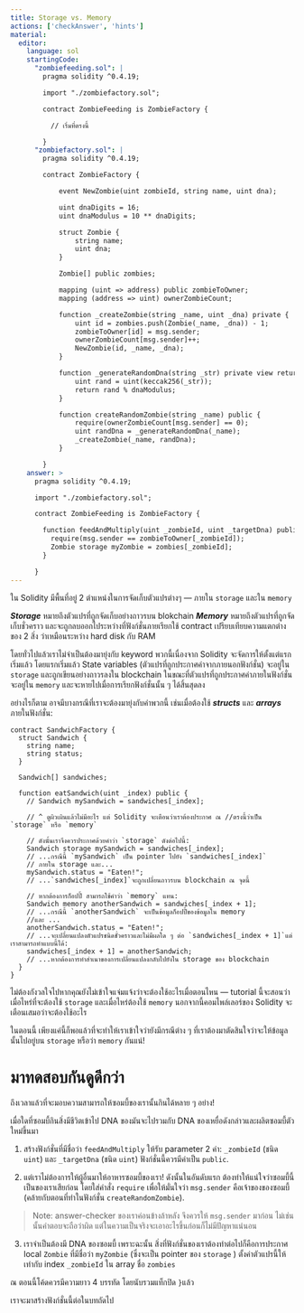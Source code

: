 ```yaml
---
title: Storage vs. Memory
actions: ['checkAnswer', 'hints']
material:
  editor:
    language: sol
    startingCode:
      "zombiefeeding.sol": |
        pragma solidity ^0.4.19;

        import "./zombiefactory.sol";

        contract ZombieFeeding is ZombieFactory {

          // เริ่มที่ตรงนี้

        }
      "zombiefactory.sol": |
        pragma solidity ^0.4.19;

        contract ZombieFactory {

            event NewZombie(uint zombieId, string name, uint dna);

            uint dnaDigits = 16;
            uint dnaModulus = 10 ** dnaDigits;

            struct Zombie {
                string name;
                uint dna;
            }

            Zombie[] public zombies;

            mapping (uint => address) public zombieToOwner;
            mapping (address => uint) ownerZombieCount;

            function _createZombie(string _name, uint _dna) private {
                uint id = zombies.push(Zombie(_name, _dna)) - 1;
                zombieToOwner[id] = msg.sender;
                ownerZombieCount[msg.sender]++;
                NewZombie(id, _name, _dna);
            }

            function _generateRandomDna(string _str) private view returns (uint) {
                uint rand = uint(keccak256(_str));
                return rand % dnaModulus;
            }

            function createRandomZombie(string _name) public {
                require(ownerZombieCount[msg.sender] == 0);
                uint randDna = _generateRandomDna(_name);
                _createZombie(_name, randDna);
            }

        }
    answer: >
      pragma solidity ^0.4.19;

      import "./zombiefactory.sol";

      contract ZombieFeeding is ZombieFactory {

        function feedAndMultiply(uint _zombieId, uint _targetDna) public {
          require(msg.sender == zombieToOwner[_zombieId]);
          Zombie storage myZombie = zombies[_zombieId];
        }

      }
---
```


ใน Solidity มีพื้นที่อยู่ 2 ตำแหน่งในการจัดเก็บตัวแปรต่างๆ — ภายใน `storage` และใน `memory`

***Storage*** หมายถึงตัวแปรที่ถูกจัดเก็บอย่างถาวรบน blokchain 
***Memory*** หมายถึงตัวแปรที่ถูกจัดเก็บชั่วคราว และจะถูกลบออกไประหว่างที่ฟังก์ชั่นภายเรียกใช้ contract เปรียบเทียบความแตกต่างของ 2 สิ่ง ว่าเหมือนระหว่าง hard disk กับ RAM

โดยทั่วไปแล้วเราไม่จำเป็นต้องมายุ่งกับ keyword พวกนี้เนื่องจาก Solidity จะจัดการให้ตั้งแต่แรกเริ่มแล้ว โดยแรกเริ่มแล้ว State variables (ตัวแปรที่ถูกประกาศค่าจากภายนอกฟังก์ชั่น) จะอยู่ใน `storage` และถูกเขียนอย่างถาวรลงใน blockchain ในขณะที่ตัวแปรที่ถูกประกาศค่าภายในฟังก์ชั่นจะอยู่ใน `memory` และจะหายไปเมื่อการเรียกฟังก์ชั่นนั้น ๆ ได้สิ้นสุดลง

อย่างไรก็ตาม อาจมีบางกรณีที่เราจะต้องมายุ่งกับคำพวกนี้ เช่นเมื่อต้องใช้ ***structs*** และ ***arrays*** ภายในฟังก์ชั่น:

```
contract SandwichFactory {
  struct Sandwich {
    string name;
    string status;
  }

  Sandwich[] sandwiches;

  function eatSandwich(uint _index) public {
    // Sandwich mySandwich = sandwiches[_index];

    // ^ ดูผิวเผินแล้วไม่มีอะไร แต่ Solidity จะเตือนว่าเราต้องประกาศ ณ //ตรงนี้ว่าเป็น `storage` หรือ `memory` 

    // ดังนั้นเราจึงควรประกาศด้วยคำว่า `storage` ดังต่อไปนี้:
    Sandwich storage mySandwich = sandwiches[_index];
    // ...กรณีนี้ `mySandwich` เป็น pointer ไปยัง `sandwiches[_index]`
    // ภายใน storage และ...
    mySandwich.status = "Eaten!";
    // ...`sandwiches[_index]`จะถูกเปลี่ยนถาวรบน blockchain ณ จุดนี้

    // หากต้องการก็อปปี้ สามารถใช้คำว่า `memory` แทน:
    Sandwich memory anotherSandwich = sandwiches[_index + 1];
    // ...กรณีนี้ `anotherSandwich` จะเป็นข้อมูลก็อปปี้ของข้อมูลใน memory
    //และ ...
    anotherSandwich.status = "Eaten!";
    // ...จะเปลี่ยนแปลงตัวแปรชนิดชั่วคราวและไม่มีผลใด ๆ ต่อ `sandwiches[_index + 1]`แต่เราสามารถทำแบบนี้ได้:
    sandwiches[_index + 1] = anotherSandwich;
    // ...หากต้องการทำสำเนาของการเปลี่ยนแปลงกลับไปยังใน storage ของ blockchain
  }
}
```

ไม่ต้องกังวลใจไปหากคุณยังไม่เข้าใจแจ่มแจ้งว่าจะต้องใช้อะไรเมื่อตอนไหน — tutorial นี้จะสอนว่าเมื่อไหร่ที่จะต้องใช้ `storage` และเมื่อไหร่ต้องใช้ `memory` นอกจากนี้คอมไพล์เลอร์ของ Solidity จะเตือนเสมอว่าจะต้องใช้อะไร

ในตอนนี้ เพียงแค่นี้ก็พอแล้วที่จะทำให้เราเข้าใจว่ายังมีกรณีต่าง ๆ ที่เราต้องมาตัดสินใจว่าจะให้ข้อมูลนั้นไปอยู่บน `storage` หรือว่า `memory` กันแน่!

# มาทดสอบกันดูดีกว่า

ถึงเวลาแล้วที่จะมอบความสามารถให้ซอมบี้ของเรานั้นกินได้หลาย ๆ อย่าง!

เมื่อใดที่ซอมบี้กินสิ่งมีชีวิตเข้าไป DNA ของมันจะไปรวมกับ DNA ของเหยื่อดังกล่าวและผลิตซอมบี้ตัวใหม่ขึ้นมา

1. สร้างฟังก์ชั่นที่มีชื่อว่า `feedAndMultiply` ให้รับ parameter 2 ค่า: `_zombieId` (ชนิด `uint`) และ `_targetDna` (ชนิด `uint`) ฟังก์ชั่นนี้ควรมีค่าเป็น `public`.

2. แต่เราไม่ต้องการให้ผู้อื่นมาให้อาหารซอมบี้ของเรา! ดังนั้นในอันดับแรก ต้องทำให้แน่ใจว่าซอมบี้นี้เป็นของเราเสียก่อน โดยใส่คำสั่ง `require` เพื่อให้มั่นใจว่า `msg.sender` คือเจ้าของของซอมบี้ (คล้ายกับตอนที่ทำในฟังก์ชั่น `createRandomZombie`).

 > Note: answer-checker ของเราค่อนข้างล้าหลัง จึงควรให้ `msg.sender` มาก่อน ไม่เช่นนั้นคำตอบจะถือว่าผิด แต่ในความเป็นจริงจะเอาอะไรขึ้นก่อนก็ไม่มีปัญหาแน่นอน

3. เราจำเป็นต้องมี DNA ของซอมบี้ เพราะฉะนั้น สิ่งที่ฟังก์ชั่นของเราต้องทำต่อไปก็คือการประกาศ local `Zombie` ที่มีชื่อว่า `myZombie` (ซึ่งจะเป็น pointer ของ `storage` ) ตั้งค่าตัวแปรนี้ให้เท่ากับ index `_zombieId` ใน array ชื่อ `zombies`

ณ ตอนนี้โค้ดควรมีความยาว 4 บรรทัด โดยนับรวมแท็กปิด `}`แล้ว 

เราจะมาสร้างฟังก์ชั่นนี้ต่อในบทถัดไป
